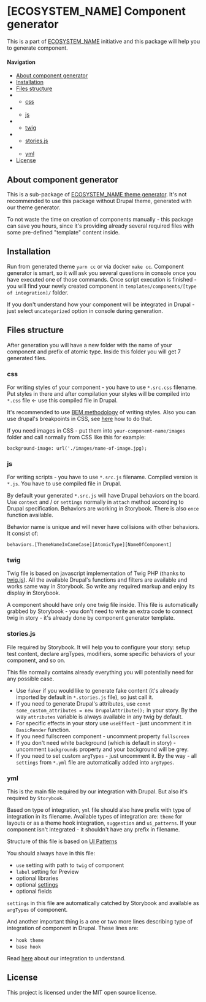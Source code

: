 # [ECOSYSTEM_NAME] Component generator

This is a part of [ECOSYSTEM_NAME](some_link) initiative and this package will help you to generate component.

#### Navigation
- [About component generator](#about-component-generator)
- [Installation](#installation)
- [Files structure](#files-structure)
- - [css](#css)
- - [js](#js)
- - [twig](#twig)
- - [stories.js](#stories.js)
- - [yml](#yml)
- [License](#license)

## About component generator

This is a sub-package of [ECOSYSTEM_NAME theme generator](https://www.npmjs.com/package/@skilld/kaizer-theme-generator). It's not
recommended to use this package without Drupal theme, generated with our theme generator.

To not waste the time on creation of components manually - this package can save you hours, since it's providing already several
required files with some pre-defined "template" content inside.

## Installation

Run from generated theme `yarn cc` or via docker `make cc`. Component generator is smart, so it will ask you several questions in console
once you have executed one of those commands. Once script execution is finished - you will find your newly created component in
`templates/components/[type of integration]/` folder.

If you don't understand how your component will be integrated in Drupal - just select `uncategorized` option in console during
generation.

## Files structure

After generation you will have a new folder with the name of your component and prefix of atomic type. Inside this folder you will
get 7 generated files.

### css

For writing styles of your component - you have to use `*.src.css` filename. Put styles in there and after compilation your styles
will be compiled into `*.css` file <- use this compiled file in Drupal.

It's recommended to use [BEM methodology](https://getbem.com/naming/) of writing styles. Also you can use drupal's breakpoints in CSS,
see [here](https://www.npmjs.com/package/@skilld/kaizer-theme-generator#drupals-breakpoints-in-css-and-js) how to do that.

If you need images in CSS - put them into `your-component-name/images` folder and call normally from CSS like this for example:

`background-image: url('./images/name-of-image.jpg);`

### js

For writing scripts - you have to use `*.src.js` filename. Compiled version is `*.js`. You have to use compiled file in Drupal.

By default your generated `*.src.js` will have Drupal behaviors on the board. Use `context` and / or `settings` normally in `attach` method
according to Drupal specification. Behaviors are working in Storybook. There is also `once` function available.

Behavior name is unique and will never have collisions with other behaviors. It consist of:

`behaviors.[ThemeNameInCameCase][AtomicType][NameOfComponent]`

### twig

Twig file is based on javascript implementation of Twig PHP (thanks to [twig.js](https://www.npmjs.com/package/twig)).
All the available Drupal's functions and filters are available and works same way in Storybook. So write 
any required markup and enjoy its display in Storybook.

A component should have only one twig file inside. This file is automatically grabbed by Storybook - you don't need to write
an extra code to connect twig in story - it's already done by component generator template.

### stories.js

File required by Storybook. It will help you to configure your story: setup test content, declare argTypes, modifiers,
some specific behaviors of your component, and so on.

This file normally contains already everything you will potentially need for any possible case.

- Use `faker` if you would like to generate fake content (it's already imported by default in `*.stories.js` file), so just call it.
- If you need to generate Drupal's attributes, use `const some_custom_attributes = new DrupalAttribute();` in your story. By the way
`attributes` variable is always available in any twig by default.
- For specific effects in your story use `useEffect` - just uncomment it in `BasicRender` function.
- If you need fullscreen component - uncomment property `fullscreen`
- If you don't need white background (which is default in story) - uncomment `backgrounds` property and your background will be grey.
- If you need to set custom `argTypes` - just uncomment it. By the way - all `settings` from `*.yml` file are automatically
added into `argTypes`.
 
### yml

This is the main file required by our integration with Drupal. But also it's required by `Storybook`.

Based on type of integration, `yml` file should also have prefix with type of integration in its filename. Available types of integration are: `theme` for layouts or as a theme hook integration, 
`suggestion` and `ui_patterns`. If your component isn't integrated - it shouldn't have any prefix in filename.

Structure of this file is based on [UI Patterns](https://ui-patterns.readthedocs.io/en/8.x-1.x/content/patterns-definition.html)

You should always have in this file:
- `use` setting with path to `twig` of component
- `label` setting for Preview
- optional libraries
- optional [settings](https://www.drupal.org/project/ui_patterns_settings)
- optional fields

`settings` in this file are automatically catched by Storybook and available as `argTypes` of component.

And another important thing is a one or two more lines describing type of integration of component in Drupal. These lines are:
- `hook theme`
- `base hook`

Read [here](some_link) about our integration to understand.

## License

This project is licensed under the MIT open source license.
